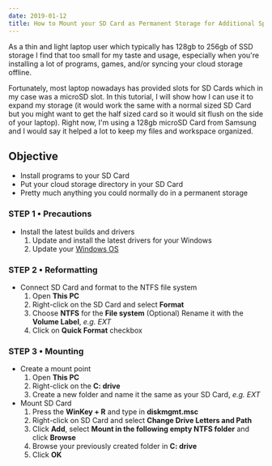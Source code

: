 ```yaml
---
date: 2019-01-12
title: How to Mount your SD Card as Permanent Storage for Additional Space
---
```


As a thin and light laptop user which typically has 128gb to 256gb of SSD storage I find that too small for my taste and usage, especially when you're installing a lot of programs, games, and/or syncing your cloud storage offline.

Fortunately, most laptop nowadays has provided slots for SD Cards which in my case was a microSD slot. In this tutorial, I will show how I can use it to expand my storage (it would work the same with a normal sized SD Card but you might want to get the half sized card so it would sit flush on the side of your laptop). Right now, I'm using a 128gb microSD Card from Samsung and I would say it helped a lot to keep my files and workspace organized.

## Objective

- Install programs to your SD Card
- Put your cloud storage directory in your SD Card
- Pretty much anything you could normally do in a permanent storage

<!-- content -->

### STEP 1 &bull; Precautions

- Install the latest builds and drivers
    1. Update and install the latest drivers for your Windows
    2. Update your [Windows OS](get-windows-update-asap)

### STEP 2 &bull; Reformatting

- Connect SD Card and format to the NTFS file system
    1. Open **This PC**
    2. Right-click on the SD Card and select **Format**
    3. Choose **NTFS** for the **File system** (Optional) Rename it with the **Volume Label**, *e.g. EXT*
    4. Click on **Quick Format** checkbox

### STEP 3 &bull; Mounting

- Create a mount point
    1. Open **This PC**
    2. Right-click on the **C: drive**
    3. Create a new folder and name it the same as your SD Card, *e.g. EXT*
- Mount SD Card
    1. Press the **WinKey + R** and type in **diskmgmt.msc**
    2. Right-click on SD Card and select **Change Drive Letters and Path**
    3. Click **Add**, select **Mount in the following empty NTFS folder** and click **Browse**
    4. Browse your previously created folder in **C: drive**
    5. Click **OK**
